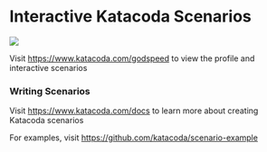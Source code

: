 # Interactive Katacoda Scenarios

[![](http://shields.katacoda.com/katacoda/godspeed/count.svg)](https://www.katacoda.com/godspeed "Get your profile on Katacoda.com")

Visit https://www.katacoda.com/godspeed to view the profile and interactive scenarios

### Writing Scenarios
Visit https://www.katacoda.com/docs to learn more about creating Katacoda scenarios

For examples, visit https://github.com/katacoda/scenario-example
